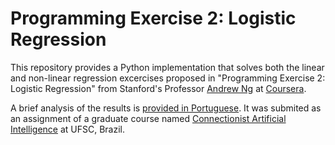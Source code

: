 # Programming Exercise 2: Logistic Regression
This repository provides a Python implementation that solves both the linear and non-linear regression excercises proposed in "Programming Exercise 2: Logistic Regression" from Stanford's Professor [Andrew Ng](http://www.robotics.stanford.edu/~ang/contact.html) at [Coursera](https://www.coursera.org/learn/machine-learning).

A brief analysis of the results is [provided in Portuguese](https://github.com/fredericoschardong/programming-exercise-2-logistic-regression-university-of-stanford/blob/master/Brief%20explanation%20in%20Portuguese.pdf). It was submited as an assignment of a graduate course named [Connectionist Artificial Intelligence](https://moodle.ufsc.br/mod/assign/view.php?id=2122514) at UFSC, Brazil.
